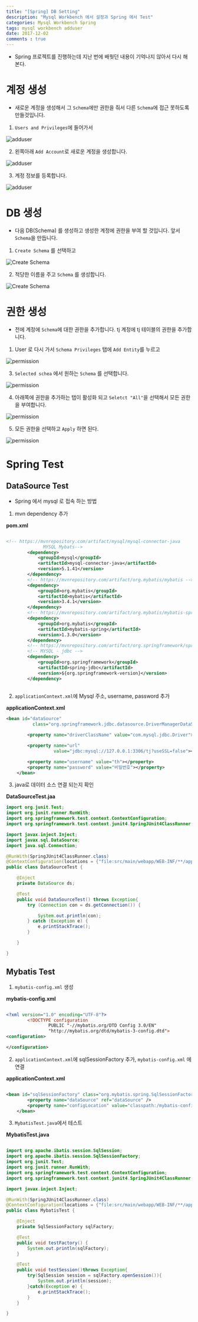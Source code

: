```yaml
---
title: "[Spring] DB Setting"
description: "Mysql Workbench 에서 설정과 Spring 에서 Test"
categories: Mysql Workbench Spring
tags: mysql workbench adduser 
date: 2017-12-02
comments : true
---
```


* Spring 프로젝트를 진행하는데 지난 번에 배웟던 내용이 기억나지 않아서 다시 해본다.

 
# 계정 생성

 * 새로운 계정을 생성해서 그 `Schema`에만 권한을 줘서 다른 `Schema`에 접근 못하도록 만들것입니다.
 
1. `Users and Privileges`에 들어가서 

![adduser](/assets/images/DBsetting/add0.png)

2. 왼쪽아래 `Add Account`로 새로운 계정을 생성합니다.

![adduser](/assets/images/DBsetting/add1.png)

3. 계정 정보를 등록합니다.

![adduser](/assets/images/DBsetting/add2.png)


# DB 생성

* 다음 DB(Schema) 를 생성하고 생성한 계정에 권한을 부여 할 것입니다. 앞서 `Schema`을 만듭니다.

1. `Create Schema` 를 선택하고
 
![Create Schema](/assets/images/DBsetting/createSchema.png)

2. 적당한 이름을 주고 `Schema` 를 생성합니다.

![Create Schema](/assets/images/DBsetting/createSchema2.png)


# 권한 생성

* 전에 계정에 `Schema`에 대한 권한을 추가합니다. tj 계정에 tj 테이블의 권한을 추가합니다.

1. User 로 다시 가서 `Schema Privileges` 탭에 `Add Entity`를 누르고


![permission](/assets/images/DBsetting/permission2.png)

3. `Selected schea` 에서 원하는 `Schema` 를 선택합니다.

![permission](/assets/images/DBsetting/permission3.png)

4. 아래쪽에 권한을 추가하는 탭이 활성화 되고 `Seletct "All"`을 선택해서 모든 권한을 부여합니다.

![permission](/assets/images/DBsetting/permission4.png)

5. 모든 권한을 선택하고 `Apply` 하면 된다. 

![permission](/assets/images/DBsetting/permission5.png)

# Spring Test

## DataSource Test

* Spring 에서 mysql 로 접속 하는 방법

1. mvn dependency 추가

**pom.xml**

```xml

<!-- https://mvnrepository.com/artifact/mysql/mysql-connector-java
              MYSQL Mybats-->
        <dependency>
            <groupId>mysql</groupId>
            <artifactId>mysql-connector-java</artifactId>
            <version>5.1.41</version>
        </dependency>
        <!-- https://mvnrepository.com/artifact/org.mybatis/mybatis -->
        <dependency>
            <groupId>org.mybatis</groupId>
            <artifactId>mybatis</artifactId>
            <version>3.4.1</version>
        </dependency>
        <!-- https://mvnrepository.com/artifact/org.mybatis/mybatis-spring -->
        <dependency>
            <groupId>org.mybatis</groupId>
            <artifactId>mybatis-spring</artifactId>
            <version>1.3.0</version>
        </dependency>
        <!-- https://mvnrepository.com/artifact/org.springframework/spring-jdbc -->
        <!-- MYSQL - jdbc -->
        <dependency>
            <groupId>org.springframework</groupId>
            <artifactId>spring-jdbc</artifactId>
            <version>${org.springframework-version}</version>
        </dependency>
        
```

2. `applicationContext.xml`에 Mysql 주소, username, password 추가

**applicationContext.xml**

```xml
<bean id="dataSource"
          class="org.springframework.jdbc.datasource.DriverManagerDataSource">

        <property name="driverClassName" value="com.mysql.jdbc.Driver"></property>

        <property name="url"
                  value="jdbc:mysql://127.0.0.1:3306/tj?useSSL=false"></property>

        <property name="username" value="th"></property>
        <property name="password" value="비밀번호"></property>
    </bean>

```


3. java로 데이터 소스 연결 되는지 확인

**DataSourceTest.jaa**

```java
import org.junit.Test;
import org.junit.runner.RunWith;
import org.springframework.test.context.ContextConfiguration;
import org.springframework.test.context.junit4.SpringJUnit4ClassRunner;

import javax.inject.Inject;
import javax.sql.DataSource;
import java.sql.Connection;

@RunWith(SpringJUnit4ClassRunner.class)
@ContextConfiguration(locations = {"file:src/main/webapp/WEB-INF/**/applicationContext.xml"})
public class DataSourceTest {

    @Inject
    private DataSource ds;

    @Test
    public void DataSourceTest() throws Exception{
        try (Connection con = ds.getConnection()) {

            System.out.println(con);
        } catch (Exception e) {
            e.printStackTrace();
        }

    }

}
```

## Mybatis Test

1. `mybatis-config.xml` 생성

**mybatis-config.xml**

```xml

<?xml version="1.0" encoding="UTF-8"?>
		<!DOCTYPE configuration
				PUBLIC "-//mybatis.org/DTD Config 3.0/EN"
				"http://mybatis.org/dtd/mybatis-3-config.dtd">
<configuration>

</configuration>

```

2. `applicationContext.xml`에 sqlSessionFactory 추가, `mybatis-config.xml` 에 연결

**applicationContext.xml**

```xml

<bean id="sqlSessionFactory" class="org.mybatis.spring.SqlSessionFactoryBean">
        <property name="dataSource" ref="dataSource" />
        <property name="configLocation" value="classpath:/mybatis-config.xml"></property>
    </bean>


```

3. `MybatisTest.java`에서 테스트

**MybatisTest.java**

```java

import org.apache.ibatis.session.SqlSession;
import org.apache.ibatis.session.SqlSessionFactory;
import org.junit.Test;
import org.junit.runner.RunWith;
import org.springframework.test.context.ContextConfiguration;
import org.springframework.test.context.junit4.SpringJUnit4ClassRunner;

import javax.inject.Inject;

@RunWith(SpringJUnit4ClassRunner.class)
@ContextConfiguration(locations = {"file:src/main/webapp/WEB-INF/**/applicationContext.xml"})
public class MybatisTest {

    @Inject
    private SqlSessionFactory sqlFactory;

    @Test
    public void testFactory() {
        System.out.println(sqlFactory);
    }

    @Test
    public void testSession()throws Exception{
        try(SqlSession session = sqlFactory.openSession()){
            System.out.println(session);
        }catch(Exception e) {
            e.printStackTrace();
        }
    }

}


```
